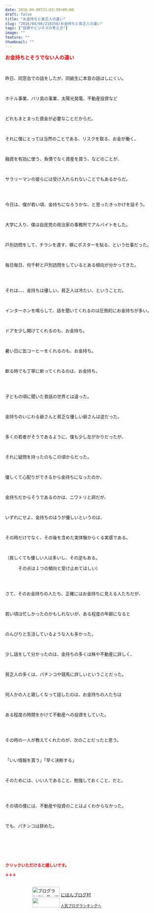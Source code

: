 ```yaml
---
date: 2016-04-06T21:03:58+09:00
draft: false
title: "お金持ちと貧乏人の違い"
slug: "2016/04/06/210358/お金持ちと貧乏人の違い"
tags: ["投資やビジネスの考え方"]
image: ""
feature: ""
thumbnail: ""
---
```

<p><font color="#ff0000" size="3"><strong>お金持ちとそうでない人の違い</strong></font></p><br/><p>昨日、同窓会での話をしたが、同級生に本音の話はしにくい。</p><br/><p>ホテル事業、バリ島の事業、太陽光発電、不動産投資など</p><br/><p>どれもまとまった資金が必要なことだからだ。</p><br/><p>それに僕にとっては当然のことである、リスクを取る、お金が働く、</p><br/><p>融資を有効に使う、負債でなく資産を買う、などのことが、</p><br/><p>サラリーマンの彼らには受け入れられないことでもあるからだ。</p><br/><br/><p>今日は、僕が若い頃、金持ちになろうかな、と思ったきっかけを話そう。</p><br/><p>大学に入り、僕は自民党の政治家の事務所でアルバイトをした。</p><br/><p>戸別訪問をして、チラシを渡す、塀にポスターを貼る、という仕事だった。</p><br/><p>毎日毎日、何千軒と戸別訪問をしているとある傾向が分かってきた。</p><br/><br/><p>それは、、、金持ちは優しい、貧乏人は冷たい、ということだ。</p><br/><p>インターホンを鳴らして、話を聞いてくれるのは圧倒的にお金持ちが多い。</p><br/><p>ドアを少し開けてくれるのも、お金持ち。</p><br/><p>暑い日に缶コーヒーをくれるのも、お金持ち。</p><br/><p>断る時でも丁寧に断ってくれるのは、お金持ち。</p><br/><br/><p>子どもの頃に聞いた昔話の世界とは違った。</p><br/><p>金持ちのいじわる爺さんと貧乏な優しい爺さんは逆だった。</p><br/><p>多くの若者がそうであるように、僕も少し左がかりだったが、</p><br/><p>それに疑問を持ったのもこの頃からだった。</p><br/><p>優しくて心配りができるから金持ちになったのか、</p><br/><p>金持ちだからそうであるのかは、ニワトリと卵だが、</p><br/><p>いずれにせよ、金持ちのほうが優しいというのは、</p><br/><p>その時だけでなく、その後を含めた実体験からくる実感である。</p><br/><p>（貧しくても優しい人は多いし、その逆もある。<br/></p><p>　　　その点は１つの傾向と受け止めてほしい）</p><br/><br/><p>さて、そのお金持ちの人たち、正確にはお金持ちに見える人たちだが、</p><br/><p>若い頃は忙しかったのかもしれないが、ある程度の年齢になると</p><br/><p>のんびりと生活しているような人も多かった。</p><br/><p>少し話をして分かったのは、金持ちの多くは株や不動産に詳しく、</p><br/><p>貧乏人の多くは、パチンコや競馬に詳しいということだった。</p><br/><p>何人かの人と親しくなって話したのは、お金持ちの人たちは</p><br/><p>ある程度の時間をかけて不動産への投資をしていた。</p><br/><br/><p>その時の一人が教えてくれたのが、次のことだったと思う。</p><br/><p>「いい情報を貰う」「早く決断する」</p><br/><p>そのためには、いい人であること、勉強しておくこと、だと。</p><br/><br/><p>その頃の僕には、不動産や投資のことはよくわからなかった。</p><br/><p>でも、パチンコは辞めた。</p><br/><p><br/></p><br/><p><font color="#ff0000" size="2"><strong>クリックいただけると嬉しいです。<br/></strong></font></p><p><font color="#ff0000" size="2"><strong>↓↓↓</strong></font></p><p><br/><a href="ranking.html" target="_blank"><img border="0" alt="ブログランキング・にほんブログ村へ" src="data:image/svg+xml;charset=utf-8,%3Csvg%20xmlns%3D%22http%3A%2F%2Fwww.w3.org%2F2000%2Fsvg%22%20title%3D%22Placeholder%20for%20Images%22%20role%3D%22presentation%22%20viewBox%3D%220%200%2088%2031%22%20%2F%3E" width="88" height="31" data-src="https://img-proxy.blog-video.jp/images?url=http%3A%2F%2Fwww.blogmura.com%2Fimg%2Fwww88_31.gif" style="aspect-ratio: auto 88 / 31;"/><noscript><img border="0" alt="ブログランキング・にほんブログ村へ" src="https://img-proxy.blog-video.jp/images?url=http%3A%2F%2Fwww.blogmura.com%2Fimg%2Fwww88_31.gif" width="88" height="31"></noscript></a> <a href="ranking.html" target="_blank">にほんブログ村</a> <br/><a title="人気ブログランキングへ" href="link.php?1804582"><img border="0" src="data:image/svg+xml;charset=utf-8,%3Csvg%20xmlns%3D%22http%3A%2F%2Fwww.w3.org%2F2000%2Fsvg%22%20title%3D%22Placeholder%20for%20Images%22%20role%3D%22presentation%22%20viewBox%3D%220%200%2088%2031%22%20%2F%3E" width="88" height="31" data-src="https://blog.with2.net/img/banner/banner_22.gif" style="aspect-ratio: auto 88 / 31;"/><noscript><img border="0" src="https://blog.with2.net/img/banner/banner_22.gif" width="88" height="31"></noscript></a> <a style="FONT-SIZE: 12px" href="link.php?1804582">人気ブログランキングへ</a> </p>

